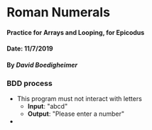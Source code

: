 # Roman Numerals
#### Practice for Arrays and Looping, for Epicodus
#### Date: 11/7/2019
#### By _David Boedigheimer_

### BDD process
* This program must not interact with letters
  * **Input**: "abcd"
  * **Output**: "Please enter a number"
* 
